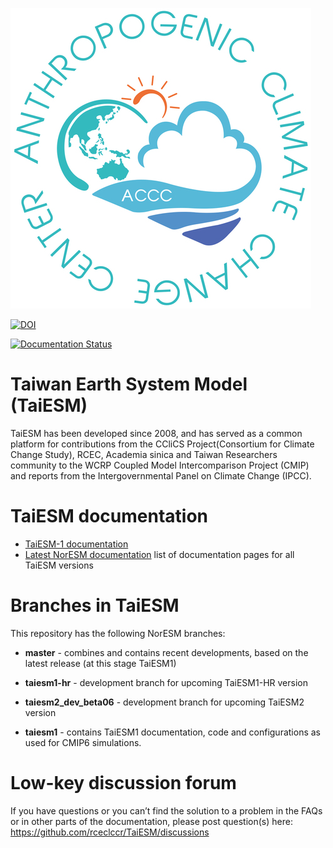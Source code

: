 ![TaiESM logo](img/ac3_logo.jpg)

[![DOI](https://zenodo.org/badge/DOI/10.5281/zenodo.3626654.svg)](https://gmd.copernicus.org/articles/13/3887/2020/)

[![Documentation Status](https://readthedocs.org/projects/taiesm-docs/badge/?version=latest)](https://taiesm-docs.readthedocs.io/en/latest/?badge=latest)

# Taiwan Earth System Model (TaiESM)

TaiESM has been developed since 2008, and has served as a common platform for contributions from the CCliCS Project(Consortium for Climate Change Study), RCEC, Academia sinica and Taiwan Researchers community to the WCRP Coupled Model Intercomparison Project (CMIP) and reports from the Intergovernmental Panel on Climate Change (IPCC).


# TaiESM documentation

- [TaiESM-1 documentation](https://taiesm-docs.readthedocs.io/en/taiesm1)
- [Latest NorESM documentation](https://taiesm-docs.readthedocs.io/en/latest) list of documentation pages for all TaiESM versions


# Branches in TaiESM

This repository has the following NorESM branches:

* **master** - combines and contains recent developments, based on the latest release (at this stage TaiESM1)

* **taiesm1-hr** - development branch for upcoming TaiESM1-HR version

* **taiesm2_dev_beta06** - development branch for upcoming TaiESM2 version

* **taiesm1** - contains TaiESM1 documentation, code and configurations as used for CMIP6 simulations.


# Low-key discussion forum

If you have questions or you can’t find the solution to a problem in the FAQs or in other parts of the documentation, please post question(s) here: 
https://github.com/rceclccr/TaiESM/discussions

